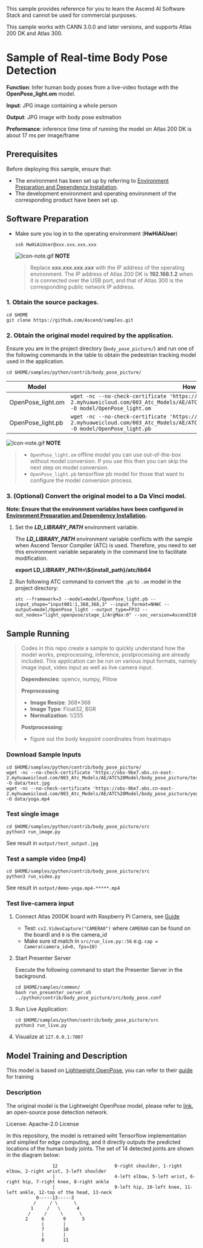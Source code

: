This sample provides reference for you to learn the Ascend AI Software Stack and cannot be used for commercial purposes.

This sample works with CANN 3.0.0 and later versions, and supports Atlas 200 DK and Atlas 300.

# Sample of Real-time Body Pose Detection
**Function**: Infer human body poses from a live-video footage with the **OpenPose_light.om** model.

**Input**: JPG image containing a whole person

**Output**: JPG image with body pose esitmation

**Preformance**: inference time time of running the model on Atlas 200 DK is about 17 ms per image/frame

## Prerequisites

Before deploying this sample, ensure that:

- The environment has been set up by referring to [Environment Preparation and Dependency Installation](https://github.com/Ascend/samples/blob/master/python/environment/README.md).
- The development environment and operating environment of the corresponding product have been set up.

## Software Preparation
* Make sure you log in to the operating environment (**HwHiAiUser**)
    ```
    ssh HwHiAiUser@xxx.xxx.xxx.xxx
    ```
    ![Icon-note.gif](https://images.gitee.com/uploads/images/2020/1106/160652_6146f6a4_5395865.gif) **NOTE**

    > Replace ***xxx.xxx.xxx.xxx*** with the IP address of the operating environment. The IP address of Atlas 200 DK is **192.168.1.2** when it is connected over the USB port, and that of Atlas 300 is the corresponding public network IP address.

### 1. Obtain the source packages.

```
cd $HOME
git clone https://github.com/Ascend/samples.git
```

### 2. Obtain the original model required by the application.
   Ensure you are in the project directory (`body_pose_picture/`) and run one of the following commands in the table to obtain the pedestrian tracking model used in the application.

	cd $HOME/samples/python/contrib/body_pose_picture/

| **Model**  |  **How to Obtain** |
| ---------- |  ----------------- |
| OpenPose_light.om | `wget -nc --no-check-certificate 'https://obs-9be7.obs.cn-east-2.myhuaweicloud.com/003_Atc_Models/AE/ATC%20Model/body_pose_picture/OpenPose_light.om' -O model/OpenPose_light.om`  |
| OpenPose_light.pb | `wget -nc --no-check-certificate 'https://obs-9be7.obs.cn-east-2.myhuaweicloud.com/003_Atc_Models/AE/ATC%20Model/body_pose_picture/OpenPose_light.pb' -O model/OpenPose_light.pb`  |

![Icon-note.gif](https://images.gitee.com/uploads/images/2020/1106/160652_6146f6a4_5395865.gif) **NOTE**
>
>- `OpenPose_light.om` offline model you can use out-of-the-box without model conversion. If you use this then you can skip the next step on model conversion.
>- `OpenPose_light.pb` tensorflow pb model for those that want to configure the model conversion process.


### 3. **(Optional)** Convert the original model to a Da Vinci model.

**Note: Ensure that the environment variables have been configured in [Environment Preparation and Dependency Installation](../../../environment).**

1. Set the ***LD_LIBRARY_PATH*** environment variable.

    The ***LD_LIBRARY_PATH*** environment variable conflicts with the sample when Ascend Tensor Compiler (ATC) is used. Therefore, you need to set this environment variable separately in the command line to facilitate modification.

    **export LD_LIBRARY_PATH=\\${install_path}/atc/lib64**  

2. Run following ATC command to convert the `.pb` to `.om` model in the project directory:

    ```
    atc --framework=3 --model=model/OpenPose_light.pb --input_shape="input001:1,368,368,3" --input_format=NHWC --output=model/OpenPose_light --output_type=FP32 --out_nodes="light_openpose/stage_1/ArgMax:0" --soc_version=Ascend310
    ```

## Sample Running

> Codes in this repo create a sample to quickly understand how the model works, preprocessing, inference, postprocessing are already included. This application can be run on various input formats, namely image input, video input as well as live camera input.
>
> **Dependencies**: opencv, numpy, Pillow
>
> **Preprocessing**
>
> - **Image Resize**: 368*368
> - **Image Type**: Float32, BGR
> - **Normalization**: 1/255
>
> **Postprocessing**:
> - figure out the body keypoint coordinates from heatmaps

### Download Sample Inputs
```
cd $HOME/samples/python/contrib/body_pose_picture/
wget -nc --no-check-certificate 'https://obs-9be7.obs.cn-east-2.myhuaweicloud.com/003_Atc_Models/AE/ATC%20Model/body_pose_picture/test.jpg' -O data/test.jpg
wget -nc --no-check-certificate 'https://obs-9be7.obs.cn-east-2.myhuaweicloud.com/003_Atc_Models/AE/ATC%20Model/body_pose_picture/yoga.mp4' -O data/yoga.mp4
```

### Test single image

```
cd $HOME/samples/python/contrib/body_pose_picture/src
python3 run_image.py
```
See result in `output/test_output.jpg`

### Test a sample video (mp4)
  
```
cd $HOME/samples/python/contrib/body_pose_picture/src
python3 run_video.py
```
See result in `output/demo-yoga.mp4-*****.mp4`


### Test live-camera input

1. Connect Atlas 200DK board with Raspberry Pi Camera, see [Guide](https://support.huaweicloud.com/intl/en-us/qs-atlas200dkappc32/atlased_04_0006.html)

    - Test: `cv2.VideoCapture("CAMERA0")` where `CAMERA0` can be found on the boardl and `0` is the camera_id
    - Make sure id match in `src/run_live.py::56` e.g. `cap = Camera(camera_id=0, fps=10)`

2. Start Presenter Server

    Execute the following command to start the Presenter Server in the background.
    ```
    cd $HOME/samples/common/
    bash run_presenter_server.sh ../python/contrib/body_pose_picture/src/body_pose.conf
    ```

3. Run Live Application:
    ``` 
    cd $HOME/samples/python/contrib/body_pose_picture/src
    python3 run_live.py
    ```

4. Visualize at `127.0.0.1:7007`

## Model Training and Description

This model is based on [Lightweight OpenPose](https://arxiv.org/pdf/1811.12004.pdf), you can refer to their [guide](https://github.com/Daniil-Osokin/lightweight-human-pose-estimation.pytorch) for training

### Description

The original model is the Lightweight OpenPose model, please refer to [link](https://github.com/Daniil-Osokin/lightweight-human-pose-estimation.pytorch), an open-source pose detection network. 

License: Apache-2.0 License

In this repository, the model is retrained wiht Tensorflow implementation and simplied for edge computing, and it directly outputs the predicted locations of the human body joints. The set of 14 detected joints are shown in the diagram below:

                     12                     0-right shoulder, 1-right elbow, 2-right wrist, 3-left shoulder
                     |                      4-left elbow, 5-left wrist, 6-right hip, 7-right knee, 8-right ankle
                     |                      9-left hip, 10-left knee, 11-left ankle, 12-top of the head, 13-neck
               0-----13-----3
              /     / \      \
             1     /   \      4
            /     /     \      \
           2     6       9      5
                 |       |
                 7       10
                 |       |
                 8       11

